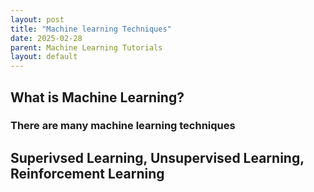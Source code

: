 ```yaml
---
layout: post
title: "Machine learning Techniques"
date: 2025-02-28
parent: Machine Learning Tutorials
layout: default
---
```



## What is Machine Learning?


### There are many machine learning techniques


## Superivsed Learning, Unsupervised Learning, Reinforcement Learning
